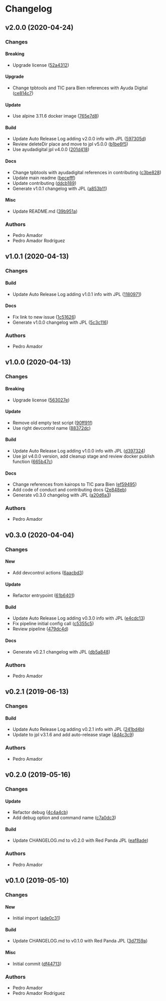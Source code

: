 # Changelog

## v2.0.0 (2020-04-24)

### Changes

#### Breaking

* Upgrade license ([52a4312](https://github.com/ayudadigital/dc-hello-world/commit/52a4312))

#### Upgrade

* Change tpbtools and TIC para Bien references with Ayuda Digital ([ce814c7](https://github.com/ayudadigital/dc-hello-world/commit/ce814c7))

#### Update

* Use alpine 3.11.6 docker image ([765e7d8](https://github.com/ayudadigital/dc-hello-world/commit/765e7d8))

#### Build

* Update Auto Release Log adding v2.0.0 info with JPL ([597305d](https://github.com/ayudadigital/dc-hello-world/commit/597305d))
* Review deleteDir place and move to jpl v5.0.0 ([b1be6f5](https://github.com/ayudadigital/dc-hello-world/commit/b1be6f5))
* Use ayudadigital jpl v4.0.0 ([201d418](https://github.com/ayudadigital/dc-hello-world/commit/201d418))

#### Docs

* Change tpbtools with ayudadigital references in contributing ([c3be828](https://github.com/ayudadigital/dc-hello-world/commit/c3be828))
* Update main readme ([becefff](https://github.com/ayudadigital/dc-hello-world/commit/becefff))
* Update contributing ([ddcb189](https://github.com/ayudadigital/dc-hello-world/commit/ddcb189))
* Generate v1.0.1 changelog with JPL ([a853b11](https://github.com/ayudadigital/dc-hello-world/commit/a853b11))

#### Misc

* Update README.md ([39b951a](https://github.com/ayudadigital/dc-hello-world/commit/39b951a))

### Authors

* Pedro Amador
* Pedro Amador Rodríguez

## v1.0.1 (2020-04-13)

### Changes

#### Build

* Update Auto Release Log adding v1.0.1 info with JPL ([1180971](https://github.com/ayudadigital/dc-hello-world/commit/1180971))

#### Docs

* Fix link to new issue ([1c51626](https://github.com/ayudadigital/dc-hello-world/commit/1c51626))
* Generate v1.0.0 changelog with JPL ([5c3c116](https://github.com/ayudadigital/dc-hello-world/commit/5c3c116))

### Authors

* Pedro Amador

## v1.0.0 (2020-04-13)

### Changes

#### Breaking

* Upgrade license ([563027e](https://github.com/ayudadigital/dc-hello-world/commit/563027e))

#### Update

* Remove old empty test script ([90ff91f](https://github.com/ayudadigital/dc-hello-world/commit/90ff91f))
* Use right devcontrol name ([88372dc](https://github.com/ayudadigital/dc-hello-world/commit/88372dc))

#### Build

* Update Auto Release Log adding v1.0.0 info with JPL ([d397324](https://github.com/ayudadigital/dc-hello-world/commit/d397324))
* Use jpl v4.0.0 version, add cleanup stage and review docker publish function ([665b47c](https://github.com/ayudadigital/dc-hello-world/commit/665b47c))

#### Docs

* Change references from kairops to TIC para Bien ([ef59495](https://github.com/ayudadigital/dc-hello-world/commit/ef59495))
* Add code of conduct and contributing docs ([2e848eb](https://github.com/ayudadigital/dc-hello-world/commit/2e848eb))
* Generate v0.3.0 changelog with JPL ([a20d6a3](https://github.com/ayudadigital/dc-hello-world/commit/a20d6a3))

### Authors

* Pedro Amador

## v0.3.0 (2020-04-04)

### Changes

#### New

* Add devcontrol actions ([6aacbd3](https://github.com/ayudadigital/dc-hello-world/commit/6aacbd3))

#### Update

* Refactor entrypoint ([61b6401](https://github.com/ayudadigital/dc-hello-world/commit/61b6401))

#### Build

* Update Auto Release Log adding v0.3.0 info with JPL ([e4cdc13](https://github.com/ayudadigital/dc-hello-world/commit/e4cdc13))
* Fix pipeline initial config call ([c5355c5](https://github.com/ayudadigital/dc-hello-world/commit/c5355c5))
* Review pipeline ([479dc4d](https://github.com/ayudadigital/dc-hello-world/commit/479dc4d))

#### Docs

* Generate v0.2.1 changelog with JPL ([db5a848](https://github.com/ayudadigital/dc-hello-world/commit/db5a848))

### Authors

* Pedro Amador

## v0.2.1 (2019-06-13)

### Changes

#### Build

* Update Auto Release Log adding v0.2.1 info with JPL ([241bd4b](https://github.com/ayudadigital/dc-hello-world/commit/241bd4b))
* Update to jpl v3.1.6 and add auto-release stage ([4d4c3c9](https://github.com/ayudadigital/dc-hello-world/commit/4d4c3c9))

### Authors

* Pedro Amador

## v0.2.0 (2019-05-16)

### Changes

#### Update

* Refactor debug ([4c4a4cb](https://github.com/ayudadigital/dc-hello-world/commit/4c4a4cb))
* Add debug option and command name ([c7a0dc3](https://github.com/ayudadigital/dc-hello-world/commit/c7a0dc3))

#### Build

* Update CHANGELOG.md to v0.2.0 with Red Panda JPL ([eaf8ade](https://github.com/ayudadigital/dc-hello-world/commit/eaf8ade))

### Authors

* Pedro Amador

## v0.1.0 (2019-05-10)

### Changes

#### New

* Initial import ([ade0c31](https://github.com/ayudadigital/dc-hello-world/commit/ade0c31))

#### Build

* Update CHANGELOG.md to v0.1.0 with Red Panda JPL ([3d7159a](https://github.com/ayudadigital/dc-hello-world/commit/3d7159a))

#### Misc

* Initial commit ([df44713](https://github.com/ayudadigital/dc-hello-world/commit/df44713))

### Authors

* Pedro Amador
* Pedro Amador Rodríguez

